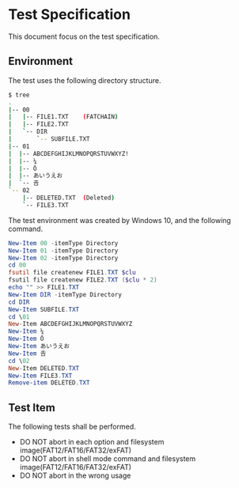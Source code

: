 # Test Specification

This document focus on the test specification.

## Environment

The test uses the following directory structure.

```bash
$ tree
.
|-- 00
|   |-- FILE1.TXT    (FATCHAIN)
|   |-- FILE2.TXT
|   `-- DIR
|       `-- SUBFILE.TXT
|-- 01
|  |-- ABCDEFGHIJKLMNOPQRSTUVWXYZ!
|  |-- ¼
|  |-- Ō
|  |-- あいうえお
|  `-- 𠮷
`-- 02
    |-- DELETED.TXT  (Deleted)
    `-- FILE3.TXT
```

The test environment was created by Windows 10, and the following command.

```powershell
New-Item 00 -itemType Directory
New-Item 01 -itemType Directory
New-Item 02 -itemType Directory
cd 00
fsutil file createnew FILE1.TXT $clu
fsutil file createnew FILE2.TXT ($clu * 2)
echo "" >> FILE1.TXT
New-Item DIR -itemType Directory
cd DIR
New-Item SUBFILE.TXT
cd \01
New-Item ABCDEFGHIJKLMNOPQRSTUVWXYZ
New-Item ¼
New-Item Ō
New-Item あいうえお
New-Item 𠮷
cd \02
New-Item DELETED.TXT
New-Item FILE3.TXT
Remove-item DELETED.TXT
```

## Test Item

The following tests shall be performed.

- DO NOT abort in each option and filesystem image(FAT12/FAT16/FAT32/exFAT)
- DO NOT abort in shell mode command and filesystem image(FAT12/FAT16/FAT32/exFAT)
- DO NOT abort in the wrong usage

